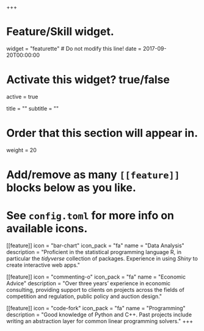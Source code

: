 +++
# Feature/Skill widget.
widget = "featurette"  # Do not modify this line!
date = 2017-09-20T00:00:00

# Activate this widget? true/false
active = true

title = ""
subtitle = ""

# Order that this section will appear in.
weight = 20

# Add/remove as many `[[feature]]` blocks below as you like.
# See `config.toml` for more info on available icons.

[[feature]]
  icon = "bar-chart"
  icon_pack = "fa"
  name = "Data Analysis"
  description = "Proficient in the statistical programming language R, in particular the *tidyverse* collection of packages. Experience in using *Shiny* to create interactive web apps."
  
[[feature]]
  icon = "commenting-o"
  icon_pack = "fa"
  name = "Economic Advice"
  description = "Over three years’ experience in economic consulting, providing support to clients on projects across the fields of competition and regulation, public policy and auction design."

[[feature]]
  icon = "code-fork"
  icon_pack = "fa"
  name = "Programming"
  description = "Good knowledge of Python and C++. Past projects include writing an abstraction layer for common linear programming solvers."
+++

